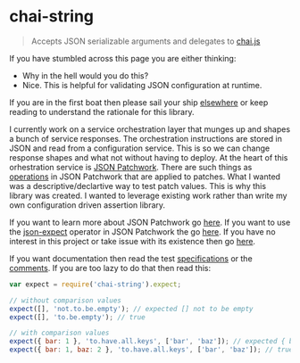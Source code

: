 # chai-string

> Accepts JSON serializable arguments and delegates to [chai.js](http://chaijs.com/)

If you have stumbled across this page you are either thinking:

* Why in the hell would you do this?
* Nice. This is helpful for validating JSON configuration at runtime.

If you are in the first boat then please sail your ship [elsewhere](http://www.thebeatles.com/savepepperland/)
or keep reading to understand the rationale for this library.

I currently work on a service orchestration layer that munges up and shapes a bunch of service responses.
The orchestration instructions are stored in JSON and read from a configuration service. This is
so we can change response shapes and what not without having to deploy. At the heart of
this orhestration service is [JSON Patchwork](https://github.com/walmartlabs/json-patchwork).
There are such things as [operations](https://github.com/walmartlabs/json-patchwork#operations) in JSON Patchwork
that are applied to patches. What I wanted was a descriptive/declartive way to test patch values.
This is why this library was created. I wanted to leverage existing work rather than write my own configuration
driven assertion library.

If you want to learn more about JSON Patchwork go [here](https://github.com/walmartlabs/json-patchwork).
If you want to use the [json-expect](https://github.com/jstrimpel/json-expect) operator in JSON Patchwork the go
[here](https://github.com/jstrimpel/json-expect). If you have no interest in this project or take issue with its
existence then go [here](https://en.wikipedia.org/wiki/Hell).

If you want documentation then read the test [specifications](test/index.js)
or the [comments](index.js). If you are too lazy to do that then read this:

```javascript
var expect = require('chai-string').expect;

// without comparison values
expect([], 'not.to.be.empty'); // expected [] not to be empty
expect([], 'to.be.empty'); // true

// with comparison values
expect({ bar: 1 }, 'to.have.all.keys', ['bar', 'baz']); // expected { bar: 1 } to have keys 'bar', and 'baz'
expect({ bar: 1, baz: 2 }, 'to.have.all.keys', ['bar', 'baz']); // true
```
